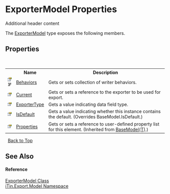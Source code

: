 # ExporterModel Properties
Additional header content 

The <a href="T_iTin_Export_Model_ExporterModel">ExporterModel</a> type exposes the following members.


## Properties
&nbsp;<table><tr><th></th><th>Name</th><th>Description</th></tr><tr><td>![Public property](media/pubproperty.gif "Public property")![Code example](media/CodeExample.png "Code example")</td><td><a href="P_iTin_Export_Model_ExporterModel_Behaviors">Behaviors</a></td><td>
Gets or sets collection of writer behaviors.</td></tr><tr><td>![Public property](media/pubproperty.gif "Public property")</td><td><a href="P_iTin_Export_Model_ExporterModel_Current">Current</a></td><td>
Gets or sets a reference to the exporter to be used for export.</td></tr><tr><td>![Public property](media/pubproperty.gif "Public property")</td><td><a href="P_iTin_Export_Model_ExporterModel_ExporterType">ExporterType</a></td><td>
Gets a value indicating data field type.</td></tr><tr><td>![Public property](media/pubproperty.gif "Public property")</td><td><a href="P_iTin_Export_Model_ExporterModel_IsDefault">IsDefault</a></td><td>
Gets a value indicating whether this instance contains the default.
 (Overrides BaseModel.IsDefault.)</td></tr><tr><td>![Public property](media/pubproperty.gif "Public property")</td><td><a href="P_iTin_Export_Model_BaseModel_1_Properties">Properties</a></td><td>
Gets or sets a reference to user-defined property list for this element.
 (Inherited from <a href="T_iTin_Export_Model_BaseModel_1">BaseModel(T)</a>.)</td></tr></table>&nbsp;
<a href="#exportermodel-properties">Back to Top</a>

## See Also


#### Reference
<a href="T_iTin_Export_Model_ExporterModel">ExporterModel Class</a><br /><a href="N_iTin_Export_Model">iTin.Export.Model Namespace</a><br />